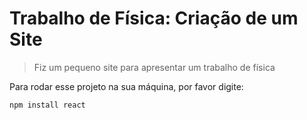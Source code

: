 <h1>Trabalho de Física: Criação de um Site </h1>

> Fiz um pequeno site para apresentar um trabalho de física

Para rodar esse projeto na sua máquina, por favor digite:

```
npm install react
```
